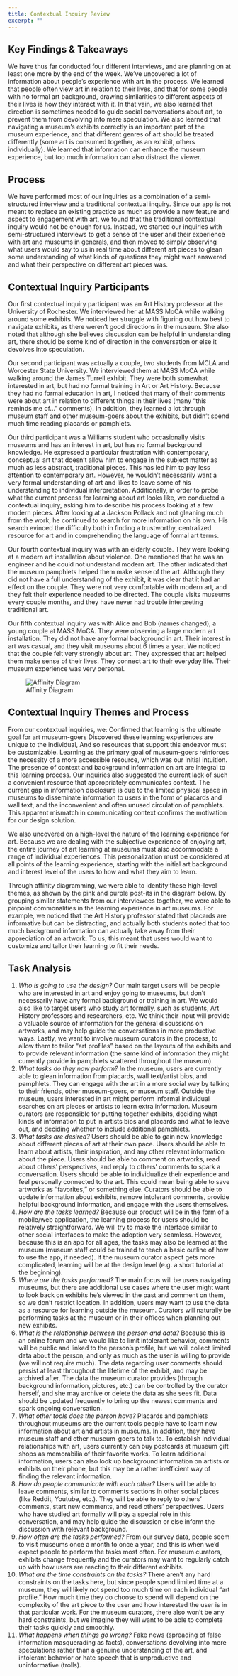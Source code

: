 ```yaml
---
title: Contextual Inquiry Review
excerpt: ""
---
```


## Key Findings & Takeaways

We have thus far conducted four different interviews, and are planning on at least one more by the end of the week. We’ve uncovered a lot of information about people’s experience with art in the process. We learned that people often view art in relation to their lives, and that for some people with no formal art background, drawing similarities to different aspects of their lives is how they interact with it. In that vain, we also learned that direction is sometimes needed to guide social conversations about art, to prevent them from devolving into mere speculation. We also learned that navigating a museum’s exhibits correctly is an important part of the museum experience, and that different genres of art should be treated differently (some art is consumed together, as an exhibit, others individually). We learned that information can enhance the museum experience, but too much information can also distract the viewer.

## Process

We have performed most of our inquiries as a combination of a semi-structured interview and a traditional contextual inquiry. Since our app is not meant to replace an existing practice as much as provide a new feature and aspect to engagement with art, we found that the traditional contextual inquiry would not be enough for us. Instead, we started our inquiries with semi-structured interviews to get a sense of the user and their experience with art and museums in generals, and then moved to simply observing what users would say to us in real time about different art pieces to glean some understanding of what kinds of questions they might want answered and what their perspective on different art pieces was. 

## Contextual Inquiry Participants

Our first contextual inquiry participant was an Art History professor at the University of Rochester. We interviewed her at MASS MoCA while walking around some exhibits. We noticed her struggle with figuring out how best to navigate exhibits, as there weren’t good directions in the museum. She also noted that although she believes discussion can be helpful in understanding art, there should be some kind of direction in the conversation or else it devolves into speculation. 

Our second participant was actually a couple, two students from MCLA and Worcester State University. We interviewed them at MASS MoCA while walking around the James Turrell exhibit. They were both somewhat interested in art, but had no formal training in Art or Art History. Because they had no formal education in art, I noticed that many of their comments were about art in relation to different things in their lives (many “this reminds me of…” comments). In addition, they learned a lot through museum staff and other museum-goers about the exhibits, but didn’t spend much time reading placards or pamphlets. 

Our third participant was a Williams student who occasionally visits museums and has an interest in art, but has no formal background knowledge. He expressed a particular frustration with contemporary, conceptual art that doesn’t allow him to engage in the subject matter as much as less abstract, traditional pieces. This has led him to pay less attention to contemporary art. However, he wouldn’t necessarily want a very formal understanding of art and likes to leave some of his understanding to individual interpretation. Additionally, in order to probe what the current process for learning about art looks like, we conducted a contextual inquiry, asking him to describe his process looking at a few modern pieces. After looking at a Jackson Pollack and not gleaning much from the work, he continued to search for more information on his own. His search evinced the difficulty both in finding a trustworthy, centralized resource for art and in comprehending the language of formal art terms.

Our fourth contextual inquiry was with an elderly couple. They were looking at a modern art installation about violence. One mentioned that he was an engineer and he could not understand modern art. The other indicated that the museum pamphlets helped them make sense of the art. Although they did not have a full understanding of the exhibit, it was clear that it had an effect on the couple. They were not very comfortable with modern art, and they felt their experience needed to be directed. The couple visits museums every couple months, and they have never had trouble interpreting traditional art.

Our fifth contextual inquiry was with Alice and Bob (names changed), a young couple at MASS MoCA. They were observing a large modern art installation. They did not have any formal background in art. Their interest in art was casual, and they visit museums about 6 times a year. We noticed that the couple felt very strongly about art. They expressed that art helped them make sense of their lives. They connect art to their everyday life. Their museum experience was very personal.

<figure>
<img src="../assets/images/affinity-diagram.jpg" alt="Affinity Diagram" style="max-width: 100%;"/>
<figcaption>Affinity Diagram</figcaption>
</figure>


## Contextual Inquiry Themes and Process
From our contextual inquiries, we:
Confirmed that learning is the ultimate goal for art museum-goers
Discovered these learning experiences are unique to the individual, 
And so resources that support this endeavor must be customizable.
Learning as the primary goal of museum-goers reinforces the necessity of a more accessible resource, which was our initial intuition. The presence of context and background information on art are integral to this learning process. Our inquiries also suggested the current lack of such a convenient resource that appropriately communicates context. The current gap in information disclosure is due to the limited physical space in museums to disseminate information to users in the form of placards and wall text, and the inconvenient and often unused circulation of pamphlets. This apparent mismatch in communicating context confirms the motivation for our design solution.

We also uncovered on a high-level the nature of the learning experience for art. Because we are dealing with the subjective experience of enjoying art, the entire journey of art learning at museums must also accommodate a range of individual experiences. This personalization must be considered at all points of the learning experience, starting with the initial art background and interest level of the users to how and what they aim to learn.

Through affinity diagramming, we were able to identify these high-level themes, as shown by the pink and purple post-its in the diagram below. By grouping similar statements from our interviewees together, we were able to pinpoint commonalities in the learning experience in art museums. For example, we noticed that the Art History professor stated that placards are informative but can be distracting, and actually both students noted that too much background information can actually take away from their appreciation of an artwork. To us, this meant that users would want to customize and tailor their learning to fit their needs.


## Task Analysis
1. *Who is going to use the design?*
Our main target users will be people who are interested in art and enjoy going to museums, but don’t necessarily have any formal background or training in art. We would also like to target users who study art formally, such as students, Art History professors and researchers, etc. We think their input will provide a valuable source of information for the general discussions on artworks, and may help guide the conversations in more productive ways. Lastly, we want to involve museum curators in the process, to allow them to tailor “art profiles” based on the layouts of the exhibits and to provide relevant information (the same kind of information they might currently provide in pamphlets scattered throughout the museum). 
2. *What tasks do they now perform?*
In the museum, users are currently able to glean information from placards, wall text/artist bios, and pamphlets. They can engage with the art in a more social way by talking to their friends, other museum-goers, or museum staff. Outside the museum, users interested in art might perform informal individual searches on art pieces or artists to learn extra information. Museum curators are responsible for putting together exhibits, deciding what kinds of information to put in artists bios and placards and what to leave out, and deciding whether to include additional pamphlets. 
3. *What tasks are desired?* 
Users should be able to gain new knowledge about different pieces of art at their own pace. Users should be able to learn about artists, their inspiration, and any other relevant information about the piece. Users should be able to comment on artworks, read about others’ perspectives, and reply to others’ comments to spark a conversation. Users should be able to individualize their experience and feel personally connected to the art. This could mean being able to save artworks as “favorites,” or something else. Curators should be able to update information about exhibits, remove intolerant comments, provide helpful background information, and engage with the users themselves. 
4. *How are the tasks learned?* 
Because our product will be in the form of a mobile/web application, the learning process for users should be relatively straightforward. We will try to make the interface similar to other social interfaces to make the adoption very seamless. However, because this is an app for all ages, the tasks may also be learned at the museum (museum staff could be trained to teach a basic outline of how to use the app, if needed). If the museum curator aspect gets more complicated, learning will be at the design level (e.g. a short tutorial at the beginning).  
5. *Where are the tasks performed?*
The main focus will be users navigating museums, but there are additional use cases where the user might want to look back on exhibits he’s viewed in the past and comment on them, so we don’t restrict location. In addition, users may want to use the data as a resource for learning outside the museum. Curators will naturally be performing tasks at the museum or in their offices when planning out new exhibits. 
6. *What is the relationship between the person and data?*
Because this is an online forum and we would like to limit intolerant behavior, comments will be public and linked to the person’s profile, but we will collect limited data about the person, and only as much as the user is willing to provide (we will not require much). The data regarding user comments should persist at least throughout the lifetime of the exhibit, and may be archived after. The data the museum curator provides (through background information, pictures, etc.) can be controlled by the curator herself, and she may archive or delete the data as she sees fit. Data should be updated frequently to bring up the newest comments and spark ongoing conversation. 
7. *What other tools does the person have?*
Placards and pamphlets throughout museums are the current tools people have to learn new information about art and artists in museums. In addition, they have museum staff and other museum-goers to talk to. To establish individual relationships with art, users currently can buy postcards at museum gift shops as memorabilia of their favorite works. To learn additional information, users can also look up background information on artists or exhibits on their phone, but this may be a rather inefficient way of finding the relevant information. 
8. *How do people communicate with each other?*
Users will be able to leave comments, similar to comments sections in other social places (like Reddit, Youtube, etc.). They will be able to reply to others’ comments, start new comments, and read others’ perspectives. Users who have studied art formally will play a special role in this conversation, and may help guide the discussion or else inform the discussion with relevant background. 
9. *How often are the tasks performed?*
From our survey data, people seem to visit museums once a month to once a year, and this is when we’d expect people to perform the tasks most often. For museum curators, exhibits change frequently and the curators may want to regularly catch up with how users are reacting to their different exhibits. 
10. *What are the time constraints on the tasks?*
There aren’t any hard constraints on the tasks here, but since people spend limited time at a museum, they will likely not spend too much time on each individual “art profile.” How much time they do choose to spend will depend on the complexity of the art piece to the user and how interested the user is in that particular work. For the museum curators, there also won’t be any hard constraints, but we imagine they will want to be able to complete their tasks quickly and smoothly. 
11. *What happens when things go wrong?*
Fake news (spreading of false information masquerading as facts), conversations devolving into mere speculations rather than a genuine understanding of the art, and intolerant behavior or hate speech that is unproductive and uninformative (trolls). 
